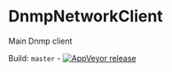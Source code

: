 # DnmpNetworkClient
Main Dnmp client

Build: `master` - [![AppVeyor release](https://ci.appveyor.com/api/projects/status/github/DnmpLib/DnmpNetworkClient?svg=true)](https://ci.appveyor.com/project/DNMPLib/dnmpnetworkclient)